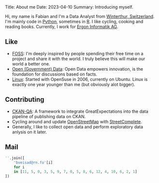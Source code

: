 Title: About me
Date: 2023-04-10
Summary: Introducing myself.

Hi, my name is Fabian and I'm a Data Analyst from [Winterthur, Switzerland](https://www.openstreetmap.org/relation/1682243). I'm mainly code in [Python](http://python.org), sometimes in [R](r-project.org). I like cycling, cooking and reading books. Currently, I work for [Ergon Informatik AG](http://ergon.ch).

## Like
* [FOSS](https://en.wikipedia.org/wiki/Free_and_open-source_software): I'm deeply inspired by people spending their free time on a project and share it with the world. I truly believe this will make our world a better one.
* [Open (Government) Data](https://en.wikipedia.org/wiki/Open_data): Open Data empowers innovation, is the foundation for discussions based on facts.
* [Linux](http://kernel.org): Started with OpenSuse in 2006, currently on Ubuntu. Linux is exactly one year younger than me (but obviously alot bigger).


## Contributing
* [CKAN-QA](https://github.com/fbardos/ckan_qa): A framework to integrate GreatExpectations into the data pipeline of publishing data on CKAN.
* Cycling around and update [OpenStreetMap](https://www.openstreetmap.org/) with [StreetComplete](https://streetcomplete.app/).
* Generally, I like to collect open data and perform exploratory data anlysis on it later.

## Mail
```python
''.join([
    'bveisad@rn.fo'[i]
    for i
    in [11, 5, 0, 3, 5, 9, 7, 0, 5, 8, 6, 12, 4, 10, 6, 2, 1]
])
```
